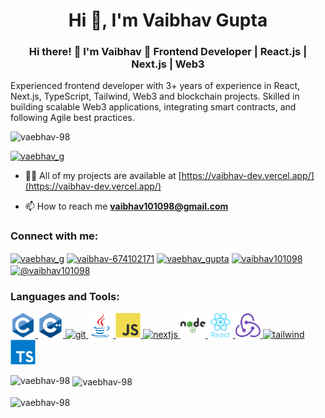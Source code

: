 <h1 align="center">Hi 👋, I'm Vaibhav Gupta</h1>
<h3 align="center">Hi there! 👋 I'm Vaibhav 🚀 Frontend Developer | React.js | Next.js | Web3 </h3> 
<p>Experienced frontend developer with 3+ years of experience in React, Next.js, TypeScript, Tailwind, Web3 and blockchain projects. Skilled in building scalable Web3 applications, integrating smart contracts, and following Agile best practices.</p>

<p align="left"> <img src="https://komarev.com/ghpvc/?username=vaebhav-98&label=Profile%20views&color=0e75b6&style=flat" alt="vaebhav-98" /> </p>

<p align="left"> <a href="https://twitter.com/vaebhav_g" target="blank"><img src="https://img.shields.io/twitter/follow/vaebhav_g?logo=twitter&style=for-the-badge" alt="vaebhav_g" /></a> </p>

- 👨‍💻 All of my projects are available at [https://vaibhav-dev.vercel.app/](https://vaibhav-dev.vercel.app/)

- 📫 How to reach me **vaibhav101098@gmail.com**

<h3 align="left">Connect with me:</h3>
<p align="left">
<a href="https://twitter.com/vaebhav_g" target="blank"><img align="center" src="https://raw.githubusercontent.com/rahuldkjain/github-profile-readme-generator/master/src/images/icons/Social/twitter.svg" alt="vaebhav_g" height="30" width="40" /></a>
<a href="https://linkedin.com/in/vaibhav-674102171" target="blank"><img align="center" src="https://raw.githubusercontent.com/rahuldkjain/github-profile-readme-generator/master/src/images/icons/Social/linked-in-alt.svg" alt="vaibhav-674102171" height="30" width="40" /></a>
<a href="https://instagram.com/vaebhav_gupta" target="blank"><img align="center" src="https://raw.githubusercontent.com/rahuldkjain/github-profile-readme-generator/master/src/images/icons/Social/instagram.svg" alt="vaebhav_gupta" height="30" width="40" /></a>
<a href="https://www.leetcode.com/vaibhav101098" target="blank"><img align="center" src="https://raw.githubusercontent.com/rahuldkjain/github-profile-readme-generator/master/src/images/icons/Social/leet-code.svg" alt="vaibhav101098" height="30" width="40" /></a>
<a href="https://www.hackerearth.com/@vaibhav101098" target="blank"><img align="center" src="https://raw.githubusercontent.com/rahuldkjain/github-profile-readme-generator/master/src/images/icons/Social/hackerearth.svg" alt="@vaibhav101098" height="30" width="40" /></a>
</p>

<h3 align="left">Languages and Tools:</h3>
<p align="left"> <a href="https://www.cprogramming.com/" target="_blank" rel="noreferrer"> <img src="https://raw.githubusercontent.com/devicons/devicon/master/icons/c/c-original.svg" alt="c" width="40" height="40"/> </a> <a href="https://www.w3schools.com/cpp/" target="_blank" rel="noreferrer"> <img src="https://raw.githubusercontent.com/devicons/devicon/master/icons/cplusplus/cplusplus-original.svg" alt="cplusplus" width="40" height="40"/> </a> <a href="https://git-scm.com/" target="_blank" rel="noreferrer"> <img src="https://www.vectorlogo.zone/logos/git-scm/git-scm-icon.svg" alt="git" width="40" height="40"/> </a> <a href="https://www.java.com" target="_blank" rel="noreferrer"> <img src="https://raw.githubusercontent.com/devicons/devicon/master/icons/java/java-original.svg" alt="java" width="40" height="40"/> </a> <a href="https://developer.mozilla.org/en-US/docs/Web/JavaScript" target="_blank" rel="noreferrer"> <img src="https://raw.githubusercontent.com/devicons/devicon/master/icons/javascript/javascript-original.svg" alt="javascript" width="40" height="40"/> </a> <a href="https://nextjs.org/" target="_blank" rel="noreferrer"> <img src="https://cdn.worldvectorlogo.com/logos/nextjs-2.svg" alt="nextjs" width="40" height="40"/> </a> <a href="https://nodejs.org" target="_blank" rel="noreferrer"> <img src="https://raw.githubusercontent.com/devicons/devicon/master/icons/nodejs/nodejs-original-wordmark.svg" alt="nodejs" width="40" height="40"/> </a> <a href="https://reactjs.org/" target="_blank" rel="noreferrer"> <img src="https://raw.githubusercontent.com/devicons/devicon/master/icons/react/react-original-wordmark.svg" alt="react" width="40" height="40"/> </a> <a href="https://redux.js.org" target="_blank" rel="noreferrer"> <img src="https://raw.githubusercontent.com/devicons/devicon/master/icons/redux/redux-original.svg" alt="redux" width="40" height="40"/> </a> <a href="https://tailwindcss.com/" target="_blank" rel="noreferrer"> <img src="https://www.vectorlogo.zone/logos/tailwindcss/tailwindcss-icon.svg" alt="tailwind" width="40" height="40"/> </a> <a href="https://www.typescriptlang.org/" target="_blank" rel="noreferrer"> <img src="https://raw.githubusercontent.com/devicons/devicon/master/icons/typescript/typescript-original.svg" alt="typescript" width="40" height="40"/> </a> </p>

<p><img align="left" src="https://github-readme-stats.vercel.app/api/top-langs?username=vaebhav-98&show_icons=true&locale=en&layout=compact" alt="vaebhav-98" /></p>

<p>&nbsp;<img align="center" src="https://github-readme-stats.vercel.app/api?username=vaebhav-98&show_icons=true&locale=en" alt="vaebhav-98" /></p>

<p><img align="center" src="https://github-readme-streak-stats.herokuapp.com/?user=vaebhav-98&" alt="vaebhav-98" /></p>

